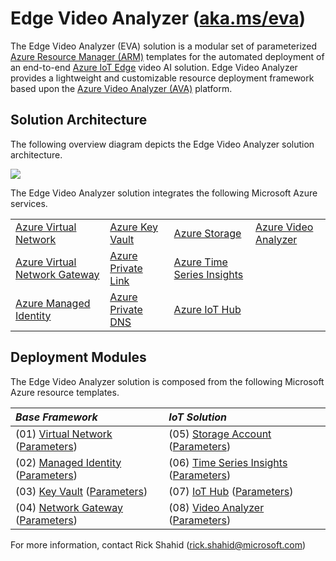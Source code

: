 # Edge Video Analyzer ([aka.ms/eva](https://aka.ms/eva))

The Edge Video Analyzer (EVA) solution is a modular set of parameterized [Azure Resource Manager (ARM)](https://docs.microsoft.com/azure/azure-resource-manager/management/overview) templates for the automated deployment of an end-to-end [Azure IoT Edge](https://docs.microsoft.com/en-us/azure/iot-edge/about-iot-edge) video AI solution. Edge Video Analyzer provides a lightweight and customizable resource deployment framework based upon the [Azure Video Analyzer (AVA)](https://docs.microsoft.com/en-us/azure/azure-video-analyzer/video-analyzer-docs/overview) platform.

## Solution Architecture

The following overview diagram depicts the Edge Video Analyzer solution architecture.

![](https://docs.microsoft.com/en-us/azure/azure-video-analyzer/video-analyzer-docs/media/overview/product-diagram.svg)

The Edge Video Analyzer solution integrates the following Microsoft Azure services.

<table>
    <tr>
        <td>
            <a href="https://docs.microsoft.com/azure/virtual-network/virtual-networks-overview" target="_blank">Azure Virtual Network</a>
        </td>
        <td>
            <a href="https://docs.microsoft.com/azure/key-vault/key-vault-overview" target="_blank">Azure Key Vault</a>
        </td>
        <td>
            <a href="https://docs.microsoft.com/azure/storage" target="_blank">Azure Storage</a>
        </td>
        <td>
            <a href="https://docs.microsoft.com/en-us/azure/azure-video-analyzer/video-analyzer-docs/overview" target="_blank">Azure Video Analyzer</a>
        </td>
    </tr>
    <tr>
        <td>
            <a href="https://docs.microsoft.com/azure/vpn-gateway/vpn-gateway-about-vpngateways" target="_blank">Azure Virtual Network Gateway</a>
        </td>
        <td>
            <a href="https://docs.microsoft.com/azure/private-link/private-link-overview" target="_blank">Azure Private Link</a>
        </td>
        <td>
            <a href="https://docs.microsoft.com/en-us/azure/time-series-insights/overview-what-is-tsi" target="_blank">Azure Time Series Insights</a>
        </td>
        </td>
        <td>
    </tr>
    <tr>
        <td>
            <a href="https://docs.microsoft.com/azure/active-directory/managed-identities-azure-resources/overview" target="_blank">Azure Managed Identity</a>
        </td>
        <td>
            <a href="https://docs.microsoft.com/azure/dns/private-dns-overview" target="_blank">Azure Private DNS</a>
        </td>
        <td>
            <a href="https://docs.microsoft.com/en-us/azure/iot-hub/about-iot-hub" target="_blank">Azure IoT Hub</a>
        </td>
        </td>
        <td>
    </tr>
</table>

## Deployment Modules

The Edge Video Analyzer solution is composed from the following Microsoft Azure resource templates.

| *Base Framework* | *IoT Solution* |
| :--------------- | :------------- |
| (01) [Virtual Network](BaseFramework/01.VirtualNetwork/Template.json) ([Parameters](BaseFramework/01.VirtualNetwork/Template.Parameters.json)) | (05) [Storage Account](IoTSolution/05.StorageAccount/Template.json) ([Parameters](IoTSolution/05.StorageAccount/Template.Parameters.json)) |
| (02) [Managed Identity](BaseFramework/02.ManagedIdentity/Template.json) ([Parameters](BaseFramework/02.ManagedIdentity/Template.Parameters.json)) | (06) [Time Series Insights](IoTSolution/06.TimeSeriesInsights/Template.json) ([Parameters](IoTSolution/06.TimeSeriesInsights/Template.Parameters.json)) |
| (03) [Key Vault](BaseFramework/03.KeyVault/Template.json) ([Parameters](BaseFramework/03.KeyVault/Template.Parameters.json)) | (07) [IoT Hub](IoTSolution/07.IoTHub/Template.json) ([Parameters](IoTSolution/07.IoTHub/Template.Parameters.json)) |
| (04) [Network Gateway](BaseFramework/04.NetworkGateway/Template.json) ([Parameters](BaseFramework/04.NetworkGateway/Template.Parameters.json)) | (08) [Video Analyzer](IoTSolution/08.VideoAnalyzer/Template.json) ([Parameters](IoTSolution/08.VideoAnalyzer/Template.Parameters.json)) |

For more information, contact Rick Shahid (rick.shahid@microsoft.com)
